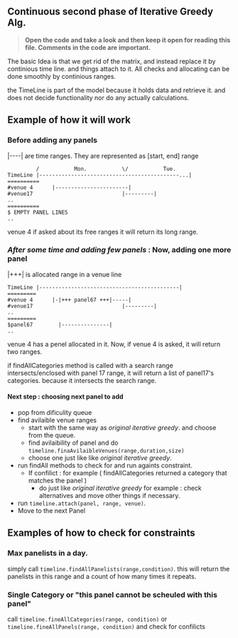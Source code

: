 ## Continuous second phase of Iterative Greedy Alg.

> **Open the code and take a look and then keep it open for reading this file. Comments in the code are important.**

The basic Idea is that we get rid of the matrix, and instead replace it by continious time line. and things attach to it. All checks and allocating can be done smoothly by continious ranges.

the TimeLine is part of the model because it holds data and retrieve it. and does not decide functionality nor do any actually calculations.

## Example of how it will work

### Before adding any panels

|----| are time ranges. They are represented as [start, end] range
```
		 /           Mon.           \/           Tue.
TimeLine |--------------------------------------------...|
==========
#venue 4      |-----------------------|
#venue17                            |---------|
..
==========
$ EMPTY PANEL LINES
..
```
venue 4 if asked about its free ranges it will return its long range.

### *After some time and adding few panels* : Now, adding one more panel

|+++| is allocated range in a venue line
```
TimeLine |--------------------------------------------|
=========
#venue 4      |-|+++ panel67 +++|-----|
#venue17                            |---------|
..
=========
$panel67        |---------------|
..
```

venue 4 has a penel allocated in it. Now, if venue 4 is asked, it will return two ranges.

if findAllCategories method is called with a search range intersects/enclosed with panel 17 range, it will return a list of panel17's categories. because it intersects the search range.

#### Next step : choosing next panel to add

* pop from dificulity queue
* find avilaible venue ranges
	* start with the same way as *original iterative greedy*. and choose from the queue.
	* find avilaibility of panel and do `timeline.finaAvilaibleVenues(range,duration,size)`
	* choose one just like like *original iterative greedy*.
* run findAll methods to check for and run againts constraint.
	* If confilict : for example ( findAllCategories returned a category that matches the panel )
		* do just like  *original iterative greedy* for example : check alternatives and move other things if necessary.
* run `timeline.attach(panel, range, venue)`.
* Move to the next Panel

## Examples of how to check for constraints

### Max panelists in a day.

simply call `timeline.findAllPanelists(range,condition)`. this will return the panelists in this range and a count of how many times it repeats.

### Single Category or "this panel cannot be scheuled with this panel"

call `timeline.fineAllCategories(range, condition)` or `timeline.fineAllPanels(range, condition)` and check for confilicts
